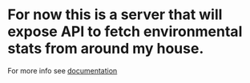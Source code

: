 # For now this is a server that will expose API to fetch environmental stats from around my house.

For more info see [documentation](./spec/docs/src/README.md)
